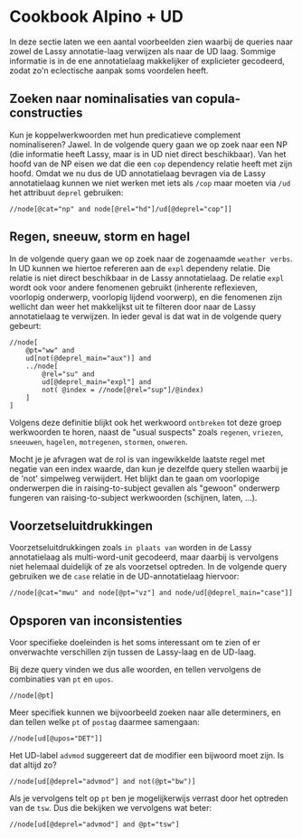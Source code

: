 # Cookbook Alpino + UD

In deze sectie laten we een aantal voorbeelden zien waarbij de queries naar zowel de Lassy annotatie-laag verwijzen als naar de UD laag. Sommige informatie is in de ene annotatielaag makkelijker of explicieter gecodeerd, zodat zo'n eclectische aanpak soms voordelen heeft.

## Zoeken naar nominalisaties van copula-constructies

Kun je koppelwerkwoorden met hun predicatieve complement nominaliseren? Jawel. In de volgende query gaan we op zoek naar een NP (die informatie heeft Lassy, maar is in UD niet direct beschikbaar). Van het hoofd van de NP eisen we dat die een `cop` dependency relatie heeft met zijn hoofd. Omdat we nu dus de UD annotatielaag bevragen via de Lassy annotatielaag kunnen we niet werken met iets als `/cop` maar moeten via `/ud` het attribuut `deprel` gebruiken:

```xquery
//node[@cat="np" and node[@rel="hd"]/ud[@deprel="cop"]]
```

## Regen, sneeuw, storm en hagel

In de volgende query gaan we op zoek naar de zogenaamde `weather verbs`. In UD kunnen we hiertoe refereren aan de `expl` dependeny relatie. Die relatie is niet direct beschikbaar in de Lassy annotatielaag. De relatie `expl` wordt ook voor andere fenomenen gebruikt (inherente reflexieven, voorlopig onderwerp, voorlopig lijdend voorwerp), en die fenomenen zijn wellicht dan weer het makkelijkst uit te filteren door naar de Lassy annotatielaag te verwijzen. In ieder geval is dat wat in de volgende query gebeurt:

```xquery
//node[
    @pt="ww" and
    ud[not(@deprel_main="aux")] and
    ../node[
        @rel="su" and
        ud[@deprel_main="expl"] and
        not( @index = //node[@rel="sup"]/@index)
    ]
]
```

Volgens deze definitie blijkt ook het werkwoord `ontbreken` tot deze groep werkwoorden te horen, naast de "usual suspects" zoals `regenen`, `vriezen`, `sneeuwen`, `hagelen`, `motregenen`, `stormen`, `onweren`.

Mocht je je afvragen wat de rol is van ingewikkelde laatste regel met negatie van een index waarde, dan kun je dezelfde query stellen waarbij je de 'not' simpelweg verwijdert. Het blijkt dan te gaan om voorlopige onderwerpen die in raising-to-subject gevallen als "gewoon" onderwerp fungeren van raising-to-subject werkwoorden (schijnen, laten, ...).

## Voorzetseluitdrukkingen

Voorzetseluitdrukkingen zoals `in plaats van` worden in de Lassy annotatielaag als multi-word-unit gecodeerd, maar daarbij is vervolgens niet helemaal duidelijk of ze
als voorzetsel optreden. In de volgende query gebruiken we de `case` relatie in de UD-annotatielaag hiervoor:

```xquery
//node[@cat="mwu" and node[@pt="vz"] and node/ud[@deprel_main="case"]]
```

## Opsporen van inconsistenties

Voor specifieke doeleinden is het soms interessant om te zien of er onverwachte verschillen zijn tussen de Lassy-laag en de UD-laag.

Bij deze query vinden we dus alle woorden, en tellen vervolgens de combinaties van `pt` en `upos`.

```xquery
//node[@pt]
```

Meer specifiek kunnen we bijvoorbeeld zoeken naar alle determiners, en dan tellen welke `pt` of `postag` daarmee samengaan:

```xquery
//node[ud[@upos="DET"]]
```

Het UD-label `advmod` suggereert dat de modifier een bijwoord moet zijn. Is dat altijd zo?

```xquery
//node[ud[@deprel="advmod"] and not(@pt="bw")]
```
Als je vervolgens telt op `pt` ben je mogelijkerwijs verrast door het optreden van de `tsw`. Dus die bekijken we vervolgens wat beter:
```xquery
//node[ud[@deprel="advmod"] and @pt="tsw"]
```

